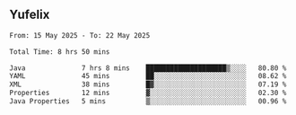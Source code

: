 ## Yufelix

<!--START_SECTION:waka-->

```txt
From: 15 May 2025 - To: 22 May 2025

Total Time: 8 hrs 50 mins

Java              7 hrs 8 mins    ████████████████████▒░░░░   80.80 %
YAML              45 mins         ██░░░░░░░░░░░░░░░░░░░░░░░   08.62 %
XML               38 mins         █▓░░░░░░░░░░░░░░░░░░░░░░░   07.19 %
Properties        12 mins         ▓░░░░░░░░░░░░░░░░░░░░░░░░   02.30 %
Java Properties   5 mins          ▒░░░░░░░░░░░░░░░░░░░░░░░░   00.96 %
```

<!--END_SECTION:waka-->

